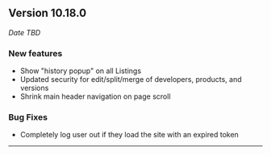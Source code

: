 
## Version 10.18.0
_Date TBD_

### New features
* Show "history popup" on all Listings
* Updated security for edit/split/merge of developers, products, and versions
* Shrink main header navigation on page scroll

### Bug Fixes
* Completely log user out if they load the site with an expired token

---
